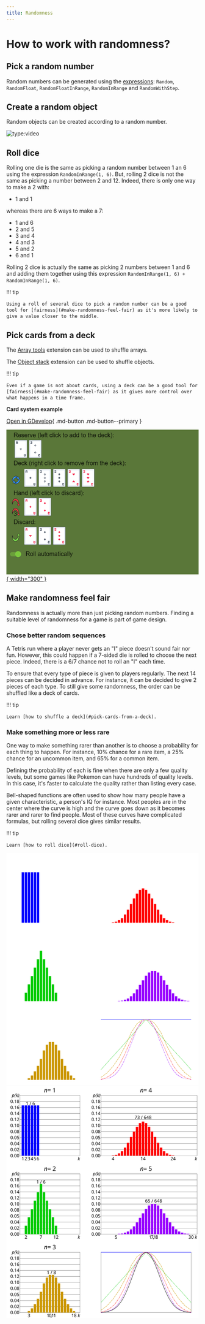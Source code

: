 ```yaml
---
title: Randomness
---
```


# How to work with randomness?

## Pick a random number

Random numbers can be generated using the [expressions](/gdevelop5/all-features/expressions/): `Random`, `RandomFloat`, `RandomFloatInRange`, `RandomInRange` and `RandomWithStep`.


## Create a random object

Random objects can be created according to a random number. 

<!---
TODO screenshot of events and small example link.
-->

![type:video](https://www.youtube.com/embed/5C78xIecgiI)

## Roll dice

Rolling one die is the same as picking a random number between 1 an 6 using the expression `RandomInRange(1, 6)`. But, rolling 2 dice is not the same as picking a number between 2 and 12. Indeed, there is only one way to make a 2 with:

- 1 and 1

whereas there are 6 ways to make a 7:

- 1 and 6
- 2 and 5
- 3 and 4
- 4 and 3
- 5 and 2
- 6 and 1

Rolling 2 dice is actually the same as picking 2 numbers between 1 and 6 and adding them together using this expression `RandomInRange(1, 6) + RandomInRange(1, 6)`.

<!---
TODO Create an example that compares visually different way of doing randomness.
Add a side by side comparison between `RandomInRange(1, 6) + RandomInRange(1, 6)` and `RandomInRange(2, 12)` and add a link to the example.
-->

!!! tip

    Using a roll of several dice to pick a random number can be a good tool for [fairness](#make-randomness-feel-fair) as it's more likely to give a value closer to the middle.


## Pick cards from a deck

The [Array tools](/gdevelop5/extensions/array-tools/) extension can be used to shuffle arrays.

<!---
TODO Add a screenshot of the instruction editor showing the shuffle action.
-->

The [Object stack](/gdevelop5/extensions/object-stack/) extension can be used to shuffle objects.

<!---
TODO Add a screenshot of the instruction editor showing the shuffle action.
-->

!!! tip

    Even if a game is not about cards, using a deck can be a good tool for [fairness](#make-randomness-feel-fair) as it gives more control over what happens in a time frame.

**Card system example**

[Open in GDevelop](https://editor.gdevelop.io/?project=example://card-system){ .md-button .md-button--primary }

[![](card-system-example.png){ width="300" }](https://editor.gdevelop.io/?project=example://card-system)


## Make randomness feel fair

Randomness is actually more than just picking random numbers. Finding a suitable level of randomness for a game is part of game design.


### Chose better random sequences

A Tetris run where a player never gets an "I" piece doesn't sound fair nor fun. However, this could happen if a 7-sided die is rolled to choose the next piece. Indeed, there is a 6/7 chance not to roll an "I" each time.

To ensure that every type of piece is given to players regularly. The next 14 pieces can be decided in advance. For instance, it can be decided to give 2 pieces of each type. To still give some randomness, the order can be shuffled like a deck of cards.

<!---
TODO Create an example that compares visually different way of doing randomness.
Add a side by side comparison and a link to the example.
-->

!!! tip

    Learn [how to shuffle a deck](#pick-cards-from-a-deck).


### Make something more or less rare

One way to make something rarer than another is to choose a probability for each thing to happen. For instance, 10% chance for a rare item, a 25% chance for an uncommon item, and 65% for a common item.

Defining the probability of each is fine when there are only a few quality levels, but some games like Pokemon can have hundreds of quality levels. In this case, it's faster to calculate the quality rather than listing every case.

Bell-shaped functions are often used to show how many people have a given characteristic, a person's IQ for instance. Most peoples are in the center where the curve is high and the curve goes down as it becomes rarer and rarer to find people. Most of these curves have complicated formulas, but rolling several dice gives similar results.

!!! tip

    Learn [how to roll dice](#roll-dice).

[![](dice-probabilities-dark.svg#only-dark)![](dice-probabilities-light.svg#only-light)](https://en.wikipedia.org/wiki/File%3ADice_sum_central_limit_theorem.svg)


